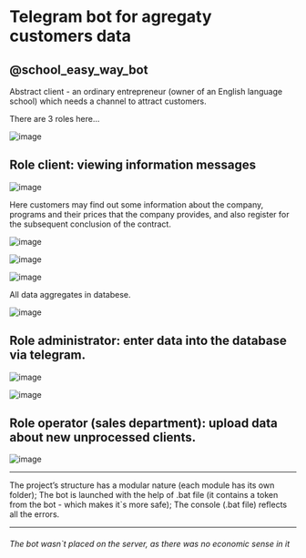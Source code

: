 # Telegram bot for agregaty customers data
## @school_easy_way_bot

Abstract client - an ordinary entrepreneur (owner of an English language school) which needs a channel to attract customers.

There are 3 roles here...

![image](https://user-images.githubusercontent.com/108606736/188895471-4503a9b6-97c7-4303-a545-c5636473ee42.png)

## Role client: viewing information messages

![image](https://user-images.githubusercontent.com/108606736/187730655-dcb47b10-941c-457f-996d-36dac6664c2b.png)

Here customers may find out some information about the company, programs and their prices that the company provides, and also register for the subsequent conclusion of the contract. 

![image](https://user-images.githubusercontent.com/108606736/187731644-d6cc9074-bf08-4e26-9184-1308ebb890f8.png)


![image](https://user-images.githubusercontent.com/108606736/187731940-ed79ffc8-4c2b-4b13-a574-38573981cdf8.png)

![image](https://user-images.githubusercontent.com/108606736/187732317-cbaa3347-2145-4ae4-89a6-00aa7c022bc2.png)

All data aggregates in databese.

![image](https://user-images.githubusercontent.com/108606736/187732770-3df0dc5b-d496-4d50-bd9f-70c9fd22dd4f.png)



## Role administrator: enter data into the database via telegram.

![image](https://user-images.githubusercontent.com/108606736/187751136-72bf8183-f4aa-4943-9e8c-bad549d5ccd3.png)

![image](https://user-images.githubusercontent.com/108606736/187751399-e406f7e4-04be-497c-a1b0-8d1677354b33.png)

## Role operator (sales department): upload data about new unprocessed clients.

![image](https://user-images.githubusercontent.com/108606736/187751792-33d0951b-1716-4223-8f22-b7a77145efb7.png)


- - -
The project’s structure has a modular nature (each module has its own folder); 
The bot is launched with the help of .bat file (it contains a token from the bot - which makes it`s more safe);
The console (.bat file) reflects all the errors.
- - -
###### The bot wasn`t placed on the server, as there was no economic sense in it
